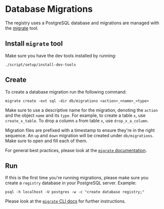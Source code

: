 # Database Migrations

The registry uses a PostgreSQL database and migrations are managed with the 
[migrate](https://github.com/golang-migrate/migrate) tool.

## Install `migrate` tool

Make sure you have the dev tools installed by running:

```
./script/setup/install-dev-tools
```

## Create

To create a database migration run the following command:

```
migrate create -ext sql -dir db/migrations <action>_<name>_<type>
```

Make sure to use a descriptive name for the migration, denoting the `action` and the object `name` and its `type`. For 
example, to create a table `x`, use `create_x_table`. To drop a column `a` from table `x`, use `drop_x_a_column`.

Migration files are prefixed with a timestamp to ensure they're in the right sequence. An `up` and `down` migration will
be created under `db/migrations`. Make sure to open and fill each of them. 

For general best practices, please look at the 
[`migrate` documentation](https://github.com/golang-migrate/migrate/blob/master/MIGRATIONS.md).

## Run

If this is the first time you're running migrations, please make sure you create a `registry` database in your 
PostgreSQL server. Example:

```
psql -h localhost -U postgres -w -c "create database registry;"
```

Please look at the [`migrate` CLI docs](https://github.com/golang-migrate/migrate/tree/master/cmd/migrate) for further
instructions.
